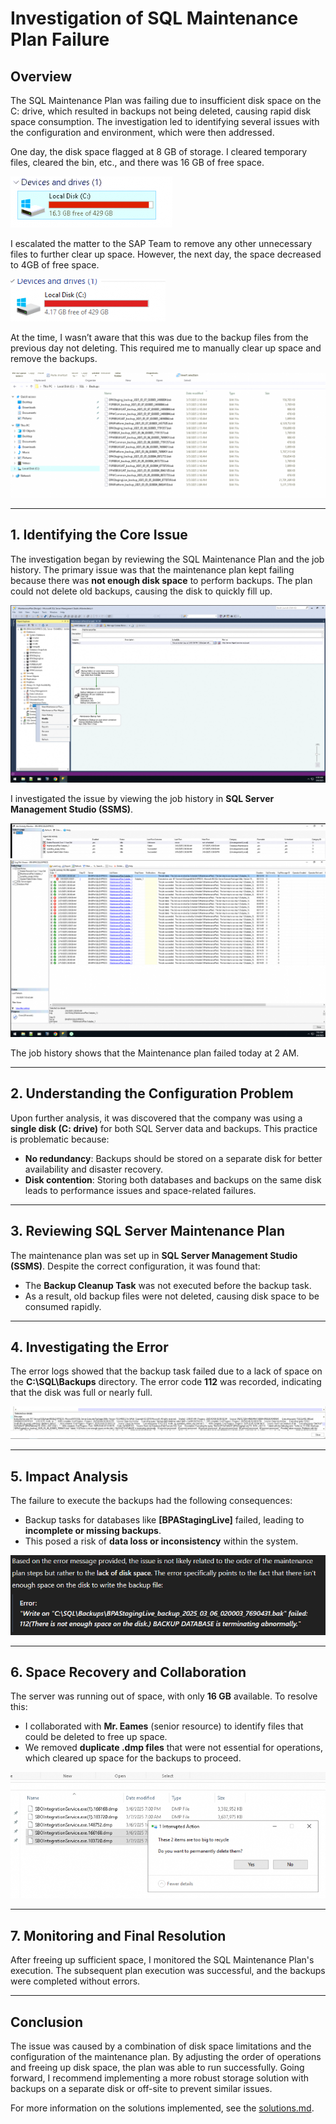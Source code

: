 # Investigation of SQL Maintenance Plan Failure

## Overview
The SQL Maintenance Plan was failing due to insufficient disk space on the C: drive, which resulted in backups not being deleted, causing rapid disk space consumption. The investigation led to identifying several issues with the configuration and environment, which were then addressed.

One day, the disk space flagged at 8 GB of storage. I cleared temporary files, cleared the bin, etc., and there was 16 GB of free space.

![Low Disk Space](images/low_disk_space_investigation.png)

I escalated the matter to the SAP Team to remove any other unnecessary files to further clear up space. However, the next day, the space decreased to 4GB of free space.

![Low Disk Space](images/4gb_low_disk_space_investigation.png)

At the time, I wasn’t aware that this was due to the backup files from the previous day not deleting. This required me to manually clear up space and remove the backups.

![Backup Files](images/SQL_backups_investigation.png)

---

## 1. Identifying the Core Issue

The investigation began by reviewing the SQL Maintenance Plan and the job history. The primary issue was that the maintenance plan kept failing because there was **not enough disk space** to perform backups. The plan could not delete old backups, causing the disk to quickly fill up.

![SQL Maintenance Plan](images/SQL_maintenance_plan_investigation.png)

I investigated the issue by viewing the job history in **SQL Server Management Studio (SSMS)**.

![Job History](images/SQL_mp_job_history_investigation.png)
![Job History Detailed](images/SQL_mp_job_history_detailed_investigation.png)

The job history shows that the Maintenance plan failed today at 2 AM.

---

## 2. Understanding the Configuration Problem

Upon further analysis, it was discovered that the company was using a **single disk (C: drive)** for both SQL Server data and backups. This practice is problematic because:
- **No redundancy**: Backups should be stored on a separate disk for better availability and disaster recovery.
- **Disk contention**: Storing both databases and backups on the same disk leads to performance issues and space-related failures.

---

## 3. Reviewing SQL Server Maintenance Plan

The maintenance plan was set up in **SQL Server Management Studio (SSMS)**. Despite the correct configuration, it was found that:
- The **Backup Cleanup Task** was not executed before the backup task.
- As a result, old backup files were not deleted, causing disk space to be consumed rapidly.

---

## 4. Investigating the Error

The error logs showed that the backup task failed due to a lack of space on the **C:\SQL\Backups** directory. The error code **112** was recorded, indicating that the disk was full or nearly full.

![Maintenance Plan Execution Error](images/SQL_mp_execution_error_code_investigation.png)

---

## 5. Impact Analysis

The failure to execute the backups had the following consequences:
- Backup tasks for databases like **[BPAStagingLive]** failed, leading to **incomplete or missing backups**.
- This posed a risk of **data loss or inconsistency** within the system.

![Error Analysis](images/execution_error_code_analysis_investigation.png)

---

## 6. Space Recovery and Collaboration

The server was running out of space, with only **16 GB** available. To resolve this:
- I collaborated with **Mr. Eames** (senior resource) to identify files that could be deleted to free up space.
- We removed **duplicate .dmp files** that were not essential for operations, which cleared up space for the backups to proceed.

![Removed Duplicate .dmp Files](images/deleted_duplicatedmp_files_investigation.png)

---

## 7. Monitoring and Final Resolution

After freeing up sufficient space, I monitored the SQL Maintenance Plan's execution. The subsequent plan execution was successful, and the backups were completed without errors.

---

## Conclusion

The issue was caused by a combination of disk space limitations and the configuration of the maintenance plan. By adjusting the order of operations and freeing up disk space, the plan was able to run successfully. Going forward, I recommend implementing a more robust storage solution with backups on a separate disk or off-site to prevent similar issues.

For more information on the solutions implemented, see the [solutions.md](solution.md).
